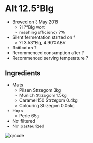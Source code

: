 # Alt 12.5°Blg

  * Brewed on 3 May 2018
    * ?l ?°Blg wort
    * mashing efficiency ?%
  * Silent fermentation started on ?
    * ?l 3.53°Blg, 4.90%ABV
  * Bottled on ?
  * Recommended consumption after ?
  * Recommended serving temperature ?

## Ingredients

  * Malts
    * Pilsen Strzegom 3kg
    * Munich Strzegom 1.5kg
    * Caramel 150 Strzegom 0.4kg
    * Colouring Strzegom 0.05kg
  * Hops
    * Perle 65g 
  * Not filtered
  * Not pasteurized
  
![qrcode](qrs/21.png)


